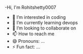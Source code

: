 -Hi, I'm Rohitshetty0007
- 👀 I’m interested in coding
- 🌱 I’m currently learning devops
- 💞️ I’m looking to collaborate on 
- 📫 How to reach me 
- 😄 Pronouns: ...
- ⚡ Fun fact: ...

<!---
Rohitshetty0007/Rohitshetty0007 is a ✨ special ✨ repository because its `README.md` (this file) appears on your GitHub profile.
You can click the Preview link to take a look at your changes.
--->
